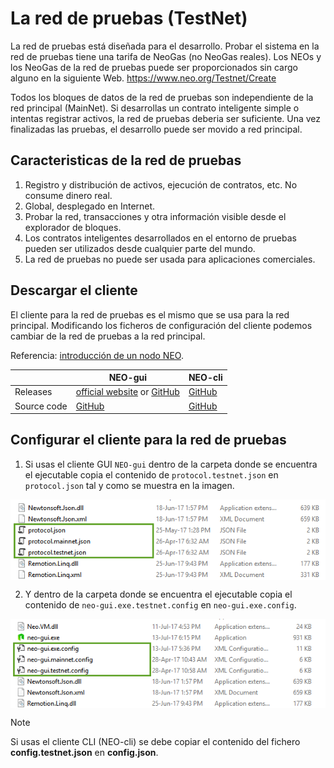 # La red de pruebas (TestNet)

La red de pruebas está diseñada para el desarrollo. Probar el sistema en la red de pruebas tiene una tarifa de NeoGas (no NeoGas reales). Los NEOs y los NeoGas de la red de pruebas puede ser proporcionados sin cargo alguno en la siguiente Web. https://www.neo.org/Testnet/Create


Todos los bloques de datos de la red de pruebas son independiente de la red principal (MainNet). Si desarrollas un contrato inteligente simple o intentas registrar activos, la red de pruebas deberia ser suficiente. Una vez finalizadas las pruebas, el desarrollo puede ser movido a red principal.

## Caracteristicas de la red de pruebas

1. Registro y distribución de activos, ejecución de contratos, etc. No consume dinero real.
2. Global, desplegado en Internet.
3. Probar la red, transacciones y otra información visible desde el explorador de bloques.
4. Los contratos inteligentes desarrollados en el entorno de pruebas pueden ser utilizados desde cualquier parte del mundo.
5. La red de pruebas no puede ser usada para aplicaciones comerciales.

## Descargar el cliente

El cliente para la red de pruebas es el mismo que se usa para la red principal. Modificando los ficheros de configuración del cliente podemos cambiar de la red de pruebas a la red principal.

Referencia: [introducción de un nodo NEO](introduction.md).

|      | NEO-gui                       | NEO-cli                        |
| ---- | ---------------------------------------- | ---------------------------------------- |
| Releases | [official website](https://www.neo.org/download) or [GitHub](https://github.com/neo-project/neo-gui/releases/) | [GitHub](https://github.com/neo-project/neo-cli/releases/) |
Source code | [GitHub](https://github.com/neo-project/neo-gui/) | [GitHub](https://github.com/neo-project/neo-cli/) |

## Configurar el cliente para la red de pruebas

1. Si usas el cliente GUI `NEO-gui` dentro de la carpeta donde se encuentra el ejecutable copia el contenido de `protocol.testnet.json` en `protocol.json` tal y como se muestra en la imagen.
 
  <img style="vertical-align: middle" src="assets/testnet/testnet_1.png">

2. Y dentro de la carpeta donde se encuentra el ejecutable copia el contenido de `neo-gui.exe.testnet.config` en `neo-gui.exe.config`.

  <img style="vertical-align: middle" src="assets/testnet/testnet_2.png">


> [!NOTE]
> Si usas el cliente CLI (NEO-cli) se debe copiar el contenido del fichero **config.testnet.json** en **config.json**.

